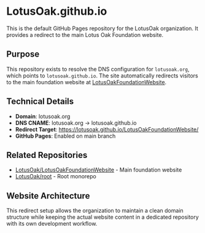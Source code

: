 # LotusOak.github.io

This is the default GitHub Pages repository for the LotusOak organization. It provides a redirect to the main Lotus Oak Foundation website.

## Purpose

This repository exists to resolve the DNS configuration for `lotusoak.org`, which points to `lotusoak.github.io`. The site automatically redirects visitors to the main foundation website at [LotusOakFoundationWebsite](https://github.com/LotusOak/LotusOakFoundationWebsite).

## Technical Details

- **Domain**: lotusoak.org
- **DNS CNAME**: lotusoak.org → lotusoak.github.io
- **Redirect Target**: https://lotusoak.github.io/LotusOakFoundationWebsite/
- **GitHub Pages**: Enabled on main branch

## Related Repositories

- [LotusOak/LotusOakFoundationWebsite](https://github.com/LotusOak/LotusOakFoundationWebsite) - Main foundation website
- [LotusOak/root](https://github.com/LotusOak/root) - Root monorepo

## Website Architecture

This redirect setup allows the organization to maintain a clean domain structure while keeping the actual website content in a dedicated repository with its own development workflow.